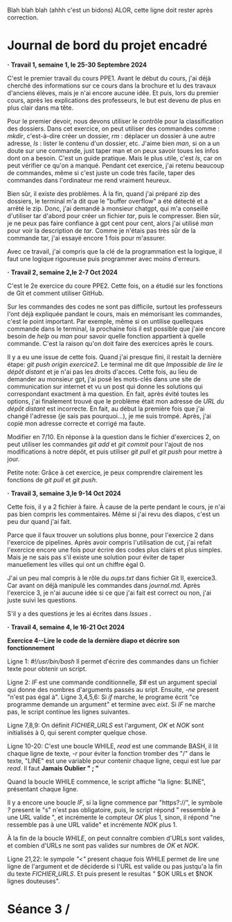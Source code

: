 Blah blah blah (ahhh c'est un bidons)
ALOR, cette ligne doit rester après correction.
# Journal de bord du projet encadré

__·__ __Travail 1, semaine 1, le 25-30 Septembre 2024__

C'est le premier travail du cours PPE1. 
Avant le début du cours, j'ai déjà cherché des informations sur ce cours dans la brochure 
et lu des travaux d'anciens élèves, mais je n'ai encore aucune idée.
Et puis, lors du premier cours, après les explications des professeurs, 
le but est devenu de plus en plus clair dans ma tête. 

Pour le premier devoir, 
nous devons utiliser le contrôle pour la classification des dossiers.
Dans cet exercice, on peut utiliser des commandes comme : _mkdir_, c'est-à-dire créer un dossier, 
_rm_ : déplacer un dossier à une autre adresse, _ls_ : lister le contenu d'un dossier, etc. 
J'aime bien _man_, si on a un doute sur une commande, just taper man et on peux savoir toues les infos dont on a besoin. 
C'est un guide pratique.
Mais le plus utile, c'est _ls_, car on peut vérifier ce qu'on a manqué.
Pendant cet exercice, j'ai retenu beaucoup de commandes, 
même si c'est juste un code très facile,
taper des commandes dans l'ordinateur me rend vraiment heureux.

Bien sûr, il existe des problèmes. 
À la fin, 
quand j'ai préparé zip des dossiers, 
le terminal m'a dit que le "buffer overflow" a été détecté et a arrêté le zip.
Donc, j'ai demandé à monsieur chatgpt, 
qui m'a conseillé d'utiliser tar d'abord pour créer un fichier _tar_, puis le compresser.
Bien sûr, je ne peux pas faire confiance à gpt cent pour cent, 
alors j'ai utilisé _man_ pour voir la description de _tar_. 
Comme je n'étais pas très sûr de la commande tar, j'ai essayé encore 1 fois pour m'assurer. 

Avec ce travail, j'ai compris que la clé de la programmation est la logique,
il faut une logique rigoureuse puis programmer avec moins d'erreurs.

__·__ __Travail 2, semaine 2,le 2-7 Oct 2024__

C'est le 2e exercice du coure PPE2.
Cette fois, on a étudié sur les fonctions de Git et comment utiliser GitHub.

Sur les commandes des codes ne sont pas difficile, surtout les professeurs l'ont déjà expliquée pandant le cours,
mais en mémorisant les commandes, c'est le point important. Par exemple, même si on untilise quelleques commande dans le terminal,
la prochaine fois il est possible que j'aie encore besoin de _help_ ou _man_ pour savoir quelle fonction appartient à quelle commande.
C'est la raison qu'on doit faire des exercices après le cours.

Il y a eu une issue de cette fois. Quand j'ai presque fini, il restait la dernière étape: _git push origin exercice2_. Le terminal me dit que _Impossible de lire le dépôt distant_ et je n'ai pas les droits d'acces.
Cette fois, au lieu de demander au monsieur gpt, j'ai posé les mots-clés dans une site de communication sur internet et vu un post qui donne les solutions qui correspondant exactment à ma question. En fait, après évité toutes les options, j'ai finalement trouvé que le problème était mon adresse de _URL du dépôt distant_ est incorrecte. En fait, au début la première fois que j'ai changé l'adresse (je sais pas pourquoi...), je me suis trompé. Après, j'ai copié mon adresse correcte et corrigé ma faute.

Modifier en 7/10. En réponse à la question dans le fichier d'exercices 2, on peut utiliser les commandes _git add_ et _git commit_ pour l'ajout de nos modifications à notre dépôt, et puis utiliser _git pull_ et _git push_ pour mettre à jour.

Petite note: Grâce à cet exercice, je peux comprendre clairement les fonctions de _git pull_ et _git push_.

__·__ __Travail 3, semaine 3,le 9-14 Oct 2024__

Cette fois, il y a 2 fichier à faire. À cause de la perte pendant le cours, je n'ai pas bien compris les commentaires. Même si j'ai revu des diapos, c'est un peu dur quand j'ai fait.

Parce que il faux trouver un solutions plus bonne, pour l'exercice 2 dans l'exercice de pipelines. Après avoir compris l'utilisation de cut, j'ai refait l'exercice encore une fois pour écrire des codes plus clairs et plus simples. Mais je ne sais pas s'il existe une solution pour éviter de taper manuellement les villes qui ont un chiffre égal 0.

J'ai un peu mal compris à le rôle du _oups.txt_ dans fichier Git II, exercice3. Car avant on déjà manipulé les commandes dans _journal.md_. Après l'exercice 3, je n'ai aucune idée si ce que j'ai fait est correct ou non, j'ai juste suivi les questions.

S'il y a des questions je les ai écrites dans _Issues_ .

__·__ __Travail 4, semaine 4, le 16-21 Oct 2024__

__Exercice 4--Lire le code de la dernière diapo et décrire son fonctionnement__

Ligne 1: _#!/usr/bin/bash_ Il permet d'écrire des commandes dans un fichier texte pour obtenir un script.

Ligne 2: _IF_ est une commande conditionnelle, _$#_ est un argument special qui donne des nombres d'arguments passés au sript. Ensuite, _-ne_ present "n'est pas égal à".
Ligne 3,4,5,6: Si _if_ marche, le programe écrit "ce programme demande un argument" et termine avec _eixt_.
Si _IF_ ne marche pas, le script continue les lignes suivantes.

Ligne 7,8,9: On définit _FICHIER_URLS_ est l'argument, _OK_ et _NOK_ sont initialisés à 0, qui serent compter quelque chose.

Ligne 10-20: C'est une boucle WHILE, _read_ est une commande BASH, il lit chaque ligne de texte, _-r_  pour éviter la fonction tromber des "/" dans le texte, "LINE" est une variable pour contenir chaque ligne, cequi est lue par _read_. Il faut __Jamais Oublier " ; "__  

Quand la boucle WHILE commence, le script affiche "la ligne: $LINE", présentant chaque ligne. 

Il y a encore une boucle _IF_, si la ligne commence par "https?://", le symbole _?_ present le "s" n'est pas obligatoire, puis, le script répond " ressemble à une URL valide ", et incrémente le compteur _OK_ plus 1, sinon, il répond "ne ressemble pas à une URL valide" et incrémente _NOK_ plus 1.

À la fin de la boucle _WHILE_, on peut connaître combien d'URLs sont valides, et combien d'URLs ne sont pas valides sur numbres de _OK_ et _NOK_.

Ligne 21,22: le sympole _"<"_ present chaque fois WHILE permet de lire une ligne de l'argument et de déciderde si l'URL est valide ou pas justqu'a la fin du texte _FICHIER_URLS_. Et puis present le resultas " $OK URLs et $NOK lignes douteuses".


# Séance 3 /
